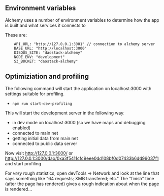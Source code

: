 ## Environment variables

Alchemy uses a number of environment variables to determine how the app is built and what services it connects to

These are:
```
    API_URL: "http://127.0.0.1:3001" // connection to alchemy server
    BASE_URL: "http://localhost:3000"
    DISQUS_SITE: "daostack-alchemy"
    NODE_ENV: "development"
    S3_BUCKET: "daostack-alchemy"
```


## Optimiziation and profiling

The following command will start the application on localhost:3000 with settings suitable for profiling.

* `npm run start-dev-profiling`

This will start the development server in the following way:
  - in dev mode on localhost:3000 (so we have maps and debugging enabled)
  - connected to main net
  - getting initial data from main net
  - connected to public data server

Now visit http://127.0.0.1:3000/ or http://127.0.0.1:3000/dao/0xa3f5411cfc9eee0dd108bf0d07433b6dd99037f1 and start profiling

For _very_ rough statistics, open devTools -> Network and look at the line that says something like "64 requests; XMB transfered; etc." The "finish" time (after the page has rendered) gives a rough indication about when the page is rendered... 
